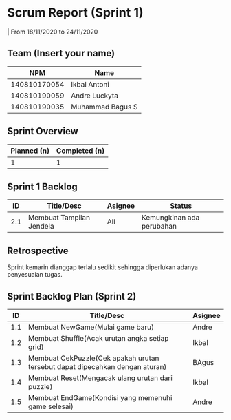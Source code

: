 # Scrum Report (Sprint 1)
| From 18/11/2020 to 24/11/2020

## Team (Insert your name)
| NPM           | Name           |
| ------------- |----------------|
| 140810170054  |Ikbal Antoni    |
| 140810190059  |Andre Luckyta   |
| 140810190035  |Muhammad Bagus S|

## Sprint Overview
| Planned (n)   | Completed (n) |
| ------------- |-------------- |
| 1             | 1             |

## Sprint 1 Backlog

| ID  | Title/Desc | Asignee | Status |
| --- | ---------- | ------- | ------ |
| 2.1 | Membuat Tampilan Jendela | All | Kemungkinan ada perubahan| 

## Retrospective 

Sprint kemarin dianggap terlalu sedikit sehingga diperlukan adanya penyesuaian tugas.

## Sprint Backlog Plan (Sprint 2)
| ID  | Title/Desc | Asignee | 
| --- | ---------- | ------- | 
| 1.1 | Membuat NewGame(Mulai game baru) | Andre | 
| 1.2 | Membuat Shuffle(Acak urutan angka setiap grid) | Ikbal | 
| 1.3 | Membuat CekPuzzle(Cek apakah urutan tersebut dapat dipecahkan dengan aturan) | BAgus | 
| 1.4 | Membuat Reset(Mengacak ulang urutan dari puzzle) | Ikbal | 
| 1.5 | Membuat EndGame(Kondisi yang memenuhi game selesai) | Andre | 
